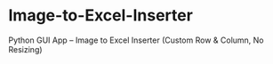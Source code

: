 # Image-to-Excel-Inserter
Python GUI App – Image to Excel Inserter (Custom Row &amp; Column, No Resizing)
